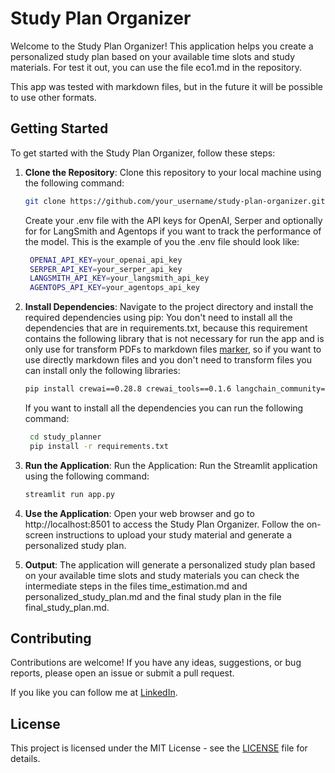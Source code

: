 # Study Plan Organizer

Welcome to the Study Plan Organizer! This application helps you create a personalized study plan based on your available time slots and study materials.
For test it out, you can use the file eco1.md in the repository. 

This app was tested with markdown files, but in the future it will be possible to use other formats.

## Getting Started

To get started with the Study Plan Organizer, follow these steps:

1. **Clone the Repository**: Clone this repository to your local machine using the following command:
   ```bash
   git clone https://github.com/your_username/study-plan-organizer.git 
   ```
   Create your .env file with the API keys for OpenAI, Serper and optionally for for LangSmith and Agentops if you want to track the performance of the model. This is the example of you the .env file should look like:
   ```bash
    OPENAI_API_KEY=your_openai_api_key
    SERPER_API_KEY=your_serper_api_key
    LANGSMITH_API_KEY=your_langsmith_api_key
    AGENTOPS_API_KEY=your_agentops_api_key
    ```

2. **Install Dependencies**: Navigate to the project directory and install the required dependencies using pip:
    You don't need to install all the dependencies that are in requirements.txt, because this requirement contains the following library that
    is not necessary for run the app and is only use for transform PDFs to markdown files [marker](https://github.com/VikParuchuri/marker), so if you want to use directly markdown files and you don't need to transform files you can install only the following libraries:
    ```bash
    pip install crewai==0.28.8 crewai_tools==0.1.6 langchain_community==0.0.29
    ```
    If you want to install all the dependencies you can run the following command:
   ```bash 
    cd study_planner
    pip install -r requirements.txt
    ```

3. **Run the Application**: Run the Application: Run the Streamlit application using the following command:
    ```bash 
    streamlit run app.py
    ```

4. **Use the Application**: Open your web browser and go to http://localhost:8501 to access the Study Plan Organizer. Follow the on-screen instructions to upload your study material and generate a personalized study plan.

5. **Output**: The application will generate a personalized study plan based on your available time slots and study materials you can check the intermediate steps in the files time_estimation.md and personalized_study_plan.md and the final study plan in the file final_study_plan.md.

## Contributing

Contributions are welcome! If you have any ideas, suggestions, or bug reports, please open an issue or submit a pull request.

If you like you can follow me at [LinkedIn](https://www.linkedin.com/in/tcanavesi/).

## License

This project is licensed under the MIT License - see the [LICENSE](LICENSE) file for details.